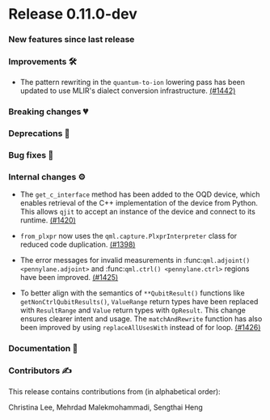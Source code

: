 # Release 0.11.0-dev

<h3>New features since last release</h3>

<h3>Improvements 🛠</h3>

* The pattern rewriting in the `quantum-to-ion` lowering pass has been updated to use MLIR's dialect
  conversion infrastructure.
  [(#1442)](https://github.com/PennyLaneAI/catalyst/pull/1442)

<h3>Breaking changes 💔</h3>

<h3>Deprecations 👋</h3>

<h3>Bug fixes 🐛</h3>

<h3>Internal changes ⚙️</h3>

* The `get_c_interface` method has been added to the OQD device, which enables retrieval of the C++
  implementation of the device from Python. This allows `qjit` to accept an instance of the device
  and connect to its runtime.
  [(#1420)](https://github.com/PennyLaneAI/catalyst/pull/1420)

* `from_plxpr` now uses the `qml.capture.PlxprInterpreter` class for reduced code duplication.
  [(#1398)](https://github.com/PennyLaneAI/catalyst/pull/1398)

* The error messages for invalid measurements in :func:`qml.adjoint() <pennylane.adjoint>` and
  :func:`qml.ctrl() <pennylane.ctrl>` regions have been improved.
  [(#1425)](https://github.com/PennyLaneAI/catalyst/pull/1425)

* To better align with the semantics of `**QubitResult()` functions like `getNonCtrlQubitResults()`,
  `ValueRange` return types have been replaced with `ResultRange` and `Value` return types with
  `OpResult`. This change ensures clearer intent and usage. The `matchAndRewrite` function has also
  been improved by using `replaceAllUsesWith` instead of for loop.
  [(#1426)](https://github.com/PennyLaneAI/catalyst/pull/1426)

<h3>Documentation 📝</h3>

<h3>Contributors ✍️</h3>

This release contains contributions from (in alphabetical order):

Christina Lee,
Mehrdad Malekmohammadi,
Sengthai Heng
